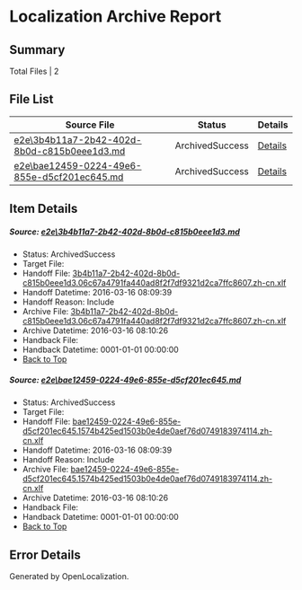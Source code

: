 # <a name='report-top'></a> Localization Archive Report

## Summary
 Total Files | 2

## File List
 Source File | Status | Details 
 ----------- | ------ | ------- 
 [e2e\3b4b11a7-2b42-402d-8b0d-c815b0eee1d3.md](https://github.com/OpenLocalizationTest/oltest/blob/9c6637e2ebc4bb1222718f19077b626a01ac6f66/e2e/3b4b11a7-2b42-402d-8b0d-c815b0eee1d3.md) | ArchivedSuccess | [Details](#3809e3ac42101bec1611abf0e0465a08b515146e1)
 [e2e\bae12459-0224-49e6-855e-d5cf201ec645.md](https://github.com/OpenLocalizationTest/oltest/blob/9c6637e2ebc4bb1222718f19077b626a01ac6f66/e2e/bae12459-0224-49e6-855e-d5cf201ec645.md) | ArchivedSuccess | [Details](#dcccc14f593d7eac904cb65bf2567e7393332af72)

## Item Details
##### <a name='3809e3ac42101bec1611abf0e0465a08b515146e1'></a> Source: [e2e\3b4b11a7-2b42-402d-8b0d-c815b0eee1d3.md](https://github.com/OpenLocalizationTest/oltest/blob/9c6637e2ebc4bb1222718f19077b626a01ac6f66/e2e/3b4b11a7-2b42-402d-8b0d-c815b0eee1d3.md)
* Status: ArchivedSuccess
* Target File: 
* Handoff File: [3b4b11a7-2b42-402d-8b0d-c815b0eee1d3.06c67a4791fa440ad8f2f7df9321d2ca7ffc8607.zh-cn.xlf](https://github.com/OpenLocalizationTestOrg/olhandoff/blob/184b141b2105da7cc259b79fb41310132ae8c6ee/ol-handoff/OpenLocalizationTestOrg/oltest.zh-cn/xinjiang/ht/3b4b11a7-2b42-402d-8b0d-c815b0eee1d3.06c67a4791fa440ad8f2f7df9321d2ca7ffc8607.zh-cn.xlf)
* Handoff Datetime: 2016-03-16 08:09:39
* Handoff Reason: Include
* Archive File: [3b4b11a7-2b42-402d-8b0d-c815b0eee1d3.06c67a4791fa440ad8f2f7df9321d2ca7ffc8607.zh-cn.xlf](https://github.com/OpenLocalizationTestOrg/olhandoff/blob/bb8a66c2fa4f1cf50787830bf6e2e5c9be0a54cb/ol-handoff/OpenLocalizationTestOrg/oltest.zh-cn/xinjiang/ht/archive/3b4b11a7-2b42-402d-8b0d-c815b0eee1d3.06c67a4791fa440ad8f2f7df9321d2ca7ffc8607.zh-cn.xlf)
* Archive Datetime: 2016-03-16 08:10:26
* Handback File: 
* Handback Datetime: 0001-01-01 00:00:00
* [Back to Top](#report-top)

##### <a name='dcccc14f593d7eac904cb65bf2567e7393332af72'></a> Source: [e2e\bae12459-0224-49e6-855e-d5cf201ec645.md](https://github.com/OpenLocalizationTest/oltest/blob/9c6637e2ebc4bb1222718f19077b626a01ac6f66/e2e/bae12459-0224-49e6-855e-d5cf201ec645.md)
* Status: ArchivedSuccess
* Target File: 
* Handoff File: [bae12459-0224-49e6-855e-d5cf201ec645.1574b425ed1503b0e4de0aef76d0749183974114.zh-cn.xlf](https://github.com/OpenLocalizationTestOrg/olhandoff/blob/184b141b2105da7cc259b79fb41310132ae8c6ee/ol-handoff/OpenLocalizationTestOrg/oltest.zh-cn/xinjiang/ht/bae12459-0224-49e6-855e-d5cf201ec645.1574b425ed1503b0e4de0aef76d0749183974114.zh-cn.xlf)
* Handoff Datetime: 2016-03-16 08:09:39
* Handoff Reason: Include
* Archive File: [bae12459-0224-49e6-855e-d5cf201ec645.1574b425ed1503b0e4de0aef76d0749183974114.zh-cn.xlf](https://github.com/OpenLocalizationTestOrg/olhandoff/blob/bb8a66c2fa4f1cf50787830bf6e2e5c9be0a54cb/ol-handoff/OpenLocalizationTestOrg/oltest.zh-cn/xinjiang/ht/archive/bae12459-0224-49e6-855e-d5cf201ec645.1574b425ed1503b0e4de0aef76d0749183974114.zh-cn.xlf)
* Archive Datetime: 2016-03-16 08:10:26
* Handback File: 
* Handback Datetime: 0001-01-01 00:00:00
* [Back to Top](#report-top)


## Error Details

Generated by OpenLocalization.
